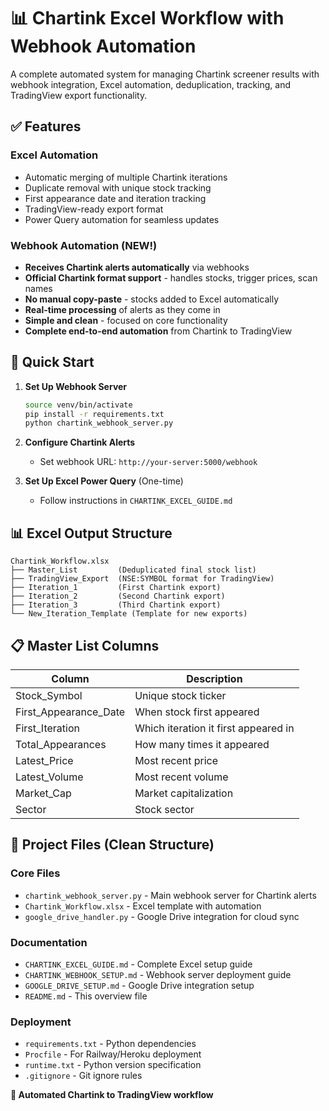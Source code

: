 # 📊 Chartink Excel Workflow with Webhook Automation

A complete automated system for managing Chartink screener results with webhook integration, Excel automation, deduplication, tracking, and TradingView export functionality.

## ✅ Features

### Excel Automation
- Automatic merging of multiple Chartink iterations
- Duplicate removal with unique stock tracking
- First appearance date and iteration tracking
- TradingView-ready export format
- Power Query automation for seamless updates

### Webhook Automation (NEW!)
- **Receives Chartink alerts automatically** via webhooks
- **Official Chartink format support** - handles stocks, trigger prices, scan names
- **No manual copy-paste** - stocks added to Excel automatically
- **Real-time processing** of alerts as they come in
- **Simple and clean** - focused on core functionality
- **Complete end-to-end automation** from Chartink to TradingView

## 🚀 Quick Start

1. **Set Up Webhook Server**
   ```bash
   source venv/bin/activate
   pip install -r requirements.txt
   python chartink_webhook_server.py
   ```

2. **Configure Chartink Alerts**
   - Set webhook URL: `http://your-server:5000/webhook`

3. **Set Up Excel Power Query** (One-time)
   - Follow instructions in `CHARTINK_EXCEL_GUIDE.md`


## 📊 Excel Output Structure

```
Chartink_Workflow.xlsx
├── Master_List         (Deduplicated final stock list)
├── TradingView_Export  (NSE:SYMBOL format for TradingView)
├── Iteration_1         (First Chartink export)
├── Iteration_2         (Second Chartink export)
├── Iteration_3         (Third Chartink export)
└── New_Iteration_Template (Template for new exports)
```

## 📋 Master List Columns

| Column | Description |
|--------|-------------|
| Stock_Symbol | Unique stock ticker |
| First_Appearance_Date | When stock first appeared |
| First_Iteration | Which iteration it first appeared in |
| Total_Appearances | How many times it appeared |
| Latest_Price | Most recent price |
| Latest_Volume | Most recent volume |
| Market_Cap | Market capitalization |
| Sector | Stock sector |


## 📁 Project Files (Clean Structure)

### Core Files
- `chartink_webhook_server.py` - Main webhook server for Chartink alerts
- `Chartink_Workflow.xlsx` - Excel template with automation
- `google_drive_handler.py` - Google Drive integration for cloud sync

### Documentation  
- `CHARTINK_EXCEL_GUIDE.md` - Complete Excel setup guide
- `CHARTINK_WEBHOOK_SETUP.md` - Webhook server deployment guide
- `GOOGLE_DRIVE_SETUP.md` - Google Drive integration setup
- `README.md` - This overview file

### Deployment
- `requirements.txt` - Python dependencies
- `Procfile` - For Railway/Heroku deployment
- `runtime.txt` - Python version specification
- `.gitignore` - Git ignore rules

**🎯 Automated Chartink to TradingView workflow**
